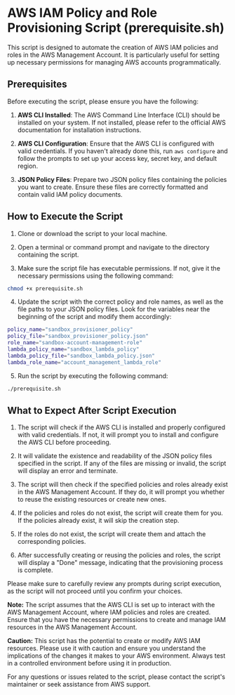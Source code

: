 # AWS IAM Policy and Role Provisioning Script (prerequisite.sh)

This script is designed to automate the creation of AWS IAM policies and roles in the AWS Management Account. It is particularly useful for setting up necessary permissions for managing AWS accounts programmatically.

## Prerequisites

Before executing the script, please ensure you have the following:

1. **AWS CLI Installed**: The AWS Command Line Interface (CLI) should be installed on your system. If not installed, please refer to the official AWS documentation for installation instructions.

2. **AWS CLI Configuration**: Ensure that the AWS CLI is configured with valid credentials. If you haven't already done this, run `aws configure` and follow the prompts to set up your access key, secret key, and default region.

3. **JSON Policy Files**: Prepare two JSON policy files containing the policies you want to create. Ensure these files are correctly formatted and contain valid IAM policy documents.

## How to Execute the Script

1. Clone or download the script to your local machine.

2. Open a terminal or command prompt and navigate to the directory containing the script.

3. Make sure the script file has executable permissions. If not, give it the necessary permissions using the following command:

```bash
chmod +x prerequisite.sh
```
4. Update the script with the correct policy and role names, as well as the file paths to your JSON policy files. Look for the variables near the beginning of the script and modify them accordingly:

```bash
policy_name="sandbox_provisioner_policy"
policy_file="sandbox_provisioner_policy.json"
role_name="sandbox-account-management-role"
lambda_policy_name="sandbox_lambda_policy"
lambda_policy_file="sandbox_lambda_policy.json"
lambda_role_name="account_management_lambda_role"
```
5. Run the script by executing the following command:
```bash
./prerequisite.sh
```
## What to Expect After Script Execution

1. The script will check if the AWS CLI is installed and properly configured with valid credentials. If not, it will prompt you to install and configure the AWS CLI before proceeding.

2. It will validate the existence and readability of the JSON policy files specified in the script. If any of the files are missing or invalid, the script will display an error and terminate.

3. The script will then check if the specified policies and roles already exist in the AWS Management Account. If they do, it will prompt you whether to reuse the existing resources or create new ones.

4. If the policies and roles do not exist, the script will create them for you. If the policies already exist, it will skip the creation step.

5. If the roles do not exist, the script will create them and attach the corresponding policies.

6. After successfully creating or reusing the policies and roles, the script will display a "Done" message, indicating that the provisioning process is complete.

Please make sure to carefully review any prompts during script execution, as the script will not proceed until you confirm your choices.

**Note:** The script assumes that the AWS CLI is set up to interact with the AWS Management Account, where IAM policies and roles are created. Ensure that you have the necessary permissions to create and manage IAM resources in the AWS Management Account.

**Caution:** This script has the potential to create or modify AWS IAM resources. Please use it with caution and ensure you understand the implications of the changes it makes to your AWS environment. Always test in a controlled environment before using it in production.

For any questions or issues related to the script, please contact the script's maintainer or seek assistance from AWS support.

